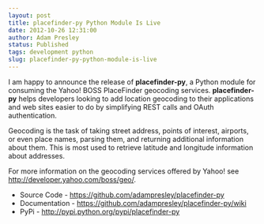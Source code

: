 ```yaml
---
layout: post
title: placefinder-py Python Module Is Live
date: 2012-10-26 12:31:00
author: Adam Presley
status: Published
tags: development python
slug: placefinder-py-python-module-is-live
---
```


I am happy to announce the release of **placefinder-py**, a Python
module for consuming the Yahoo! BOSS PlaceFinder geocoding services.
**placefinder-py** helps developers looking to add location geocoding to
their applications and web sites easier to do by simplifying REST calls
and OAuth authentication.

Geocoding is the task of taking street address, points of interest,
airports, or even place names, parsing them, and returning additional
information about them. This is most used to retrieve latitude and
longitude information about addresses.

For more information on the geocoding services offered by Yahoo! see
<http://developer.yahoo.com/boss/geo/>.

* Source Code - <https://github.com/adampresley/placefinder-py>
* Documentation - <https://github.com/adampresley/placefinder-py/wiki>
* PyPi - <http://pypi.python.org/pypi/placefinder-py>
